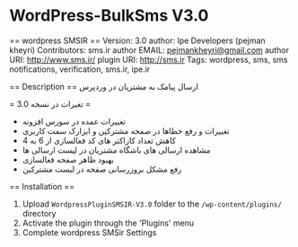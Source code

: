 # WordPress-BulkSms V3.0

== wordpress SMSIR ==
Version: 3.0
author: Ipe Developers (pejman kheyri)
Contributors: sms.ir
author EMAIL: pejmankheyri@gmail.com
author URI: http://www.sms.ir/
plugin URI: http://sms.ir
Tags: wordpress, sms, sms notifications, verification, sms.ir, ipe.ir

== Description ==
ارسال پیامک به مشتریان در وردپرس

= تغیرات در نسخه 3.0 =

* تغییرات عمده در سورس افزونه
* تغییرات و رفع خطاها در صفحه مشترکین و ابزارک سمت کاربری
* کاهش تعداد کاراکتر های کد فعالسازی از 6 به 4
* مشاهده ارسالی های باشگاه مشتریان در لیست ارسالی ها
* بهبود ظاهر صفحه فعالسازی
* رفع مشکل بروزرسانی صفحه در لیست مشترکین

== Installation ==
1. Upload `WordpressPluginSMSIR-V3.0` folder to the `/wp-content/plugins/` directory
2. Activate the plugin through the 'Plugins' menu
3. Complete wordpress SMSir Settings
